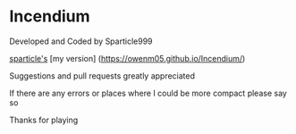 # Incendium

Developed and Coded by Sparticle999

 [sparticle's](http://sparticle999.github.io/Minergy2/)
 [my version] (https://owenm05.github.io/Incendium/)


Suggestions and pull requests greatly appreciated

If there are any errors or places where I could be more compact please say so

Thanks for playing

